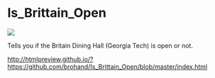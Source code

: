 # Is_Brittain_Open

<img src="https://raw.githubusercontent.com/jglovier/gifs/gh-pages/classics/bboy-bear.gif">

Tells you if the Britain Dining Hall (Georgia Tech) is open or not.


http://htmlpreview.github.io/?https://github.com/brohand/Is_Brittain_Open/blob/master/index.html
